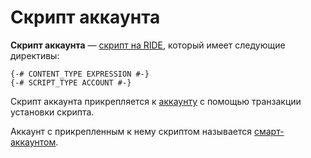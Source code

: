 # Скрипт аккаунта

**Скрипт аккаунта** — [скрипт на RIDE](/ride/ride-script.md), который имеет следующие директивы:

``` ride
{-# CONTENT_TYPE EXPRESSION #-}
{-# SCRIPT_TYPE ACCOUNT #-}
```

Скрипт аккаунта прикрепляется к [аккаунту](/blockchain/account.md) с помощью транзакции установки скрипта.

Аккаунт с прикрепленным к нему скриптом называется [смарт-аккаунтом](/blockchain/smart-account.md).
